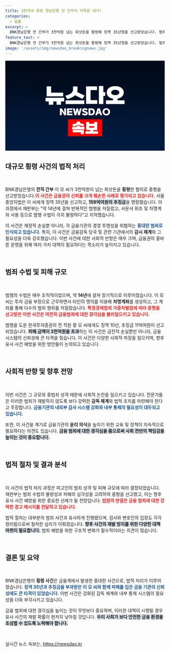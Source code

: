 ```yaml
---
title: 3천억대 횡령 경남은행 전 간부의 지독한 대가!
categories:
  - 법률
excerpt: >
  BNK경남은행 전 간부가 3천억원 넘는 회삿돈을 횡령해 징역 35년형을 선고받았습니다. 범죄 수법과 죄질이 극히 불량하다는 재판부의 강한 경고가 주목받고 있습니다!
feature_text: >
  BNK경남은행 전 간부가 3천억원 넘는 회삿돈을 횡령해 징역 35년형을 선고받았습니다. 범죄 수법과 죄질이 극히 불량하다는 재판부의 강한 경고가 주목받고 있습니다!
image: '/assets/img/newsdao_breakingnews.jpg'
---
```


<p><img src="/assets/img/newsdao_breakingnews.jpg" alt="firstkoreanews 속보" /></p>

<h2 data-ke-size="size26">대규모 횡령 사건의 법적 처리</h2>

<p data-ke-size="size16">&nbsp;</p>

<p>BNK경남은행의 <b>전직 간부</b> 이 모 씨가 3천억원이 넘는 회삿돈을 <b>횡령</b>한 혐의로 중형을 선고받았습니다.<b><span style="color: #ee2323;">이 사건은 금융권의 신뢰를 크게 훼손한 사례로 평가되고 있습니다.</span></b> 서울중앙지법은 이 씨에게 징역 35년을 선고하고, <b><span style="background-color: #21538527;">159억여원의 추징금</span></b>을 명령했습니다. 이 과정에서 재판부는 "약 14년에 걸쳐 반복적인 범행을 저질렀고, 사문서 위조 및 차명계좌 사용 등으로 범행 수법이 극히 불량하다"고 지적했습니다. </p>

<p>이 사건은 재정적 손실뿐 아니라, 각 금융기관의 경영 투명성을 위협하는 <b><span style="color: #1a5490;">중대한 범죄로 인식되고 있습니다.</span></b> 특히, 이 사건은 금융감독 당국 및 관련 기관에서의 <b>감시 체계</b>와 그 필요성을 더욱 강조했습니다. 이번 사건에 대한 사회적 반향은 매우 크며, 금융권의 올바른 운영을 위해 여러 가지 대책이 필요하다는 목소리가 높아지고 있습니다.</p>

<p data-ke-size="size16">&nbsp;</p>

<h2 data-ke-size="size26">범죄 수법 및 피해 규모</h2>

<p data-ke-size="size16">&nbsp;</p>

<p>범행의 수법은 매우 조직적이었으며, 약 <b>14년</b>에 걸쳐 장기적으로 이루어졌습니다. 이 모 씨는 투자 금융 부장으로 근무하면서 타인의 명의를 이용해 <b>차명계좌</b>를 생성하고, 그 계좌를 통해 다수의 범죄 행위를 저질렀습니다. <b><span style="color: #ee2323;">특정경제범죄 가중처벌법에 따라 중형을 선고받은 이번 사건은 여전히 금융범죄에 대한 경각심을 불러일으키고 있습니다.</span></b> </p>

<p>범행을 도운 한국투자증권의 전 직원 황 모 씨에게도 징역 10년, 추징금 11억여원이 선고되었습니다. <b><span style="background-color: #21538527;">피해 금액이 3천억원을 초과</span></b>하는 이 사건은 금전적 손실뿐만 아니라, 금융 시스템의 신뢰성에 큰 타격을 줬습니다. 이 사건은 다양한 사회적 파장을 일으키며, 향후 유사 사건 예방을 위한 방안들이 논의되고 있습니다.</p>

<p data-ke-size="size16">&nbsp;</p>

<h2 data-ke-size="size26">사회적 반향 및 향후 전망</h2>

<p data-ke-size="size16">&nbsp;</p>

<p>이번 사건은 그 규모와 중범죄 성격 때문에 사회적 논란을 일으키고 있습니다. 전문가들은 이러한 범죄가 재발하지 않도록 보다 강력한 <b>감독 체계</b>와 법적 조치를 마련해야 한다고 주장합니다. <b><span style="color: #1a5490;">금융기관의 내외부 감사 시스템 강화와 내부 통제의 필요성이 대두되고 있습니다.</span></b></p>

<p>또한, 이 사건을 계기로 금융기관의 <b>윤리 의식</b>을 높이기 위한 교육 및 정책이 지속적으로 필요하다는 의견도 있습니다. <b><span style="background-color: #21538527;">금융 범죄에 대한 경각심을 줌으로써 사회 전반의 책임감을 높이는 것이 중요합니다.</span></b> </p>

<p data-ke-size="size16">&nbsp;</p>

<h2 data-ke-size="size26">법적 절차 및 결과 분석</h2>

<p data-ke-size="size16">&nbsp;</p>

<p>이 사건의 법적 처리 과정은 피고인의 범죄 성격 및 피해 규모에 따라 결정되었습니다. 재판부는 범죄 수법의 불량성과 피해의 심각성을 고려하여 중형을 선고했고, 이는 향후 유사 사건 예방을 위한 중요한 선례가 될 전망입니다. <b><span style="color: #ee2323;">법원의 판결은 금융 범죄에 대한 강력한 경고 메시지를 전달하고 있습니다.</span></b> </p>

<p>법적 절차는 대부분의 범죄 사건과 유사하게 진행됐으며, 검사와 변호인의 입장도 각각 정리됨으로써 철저한 심리가 이뤄졌습니다. <b><span style="background-color: #21538527;">향후 사건의 재발 방지를 위한 다양한 대책 마련이 필요합니다.</span></b> 범죄 예방을 위한 구조적 변화가 필수적이라는 의견이 많습니다.</p>

<p data-ke-size="size16">&nbsp;</p>

<h2 data-ke-size="size26">결론 및 요약</h2>

<p data-ke-size="size16">&nbsp;</p>

<p>BNK경남은행의 <b>횡령 사건</b>은 금융계에서 발생한 중대한 사건으로, 법적 처리가 이루어졌습니다. <b><span style="color: #1a5490;">징역 35년과 추징금을 부과받은 이 모 씨와 함께 피해를 입은 금융 기관의 신뢰성에도 큰 타격이 있었습니다.</span></b> 이번 사건은 강화된 감독 체계와 내부 통제 시스템의 필요성을 더욱 부각시키고 있습니다. </p>

<p>금융 범죄에 대한 경각심을 높이는 것이 무엇보다 중요하며, 이러한 대책이 시행될 경우 유사 사건의 재발 확률이 현저히 낮아질 것입니다. <b><span style="background-color: #21538527;">우리 사회가 보다 안전한 금융 환경을 조성할 수 있도록 노력해야 합니다.</span></b> </p>

<p data-ke-size="size16">&nbsp;</p>
실시간 뉴스 속보는, <a href="https://newsdao.kr" rel="dofollow">https://newsdao.kr</a>


